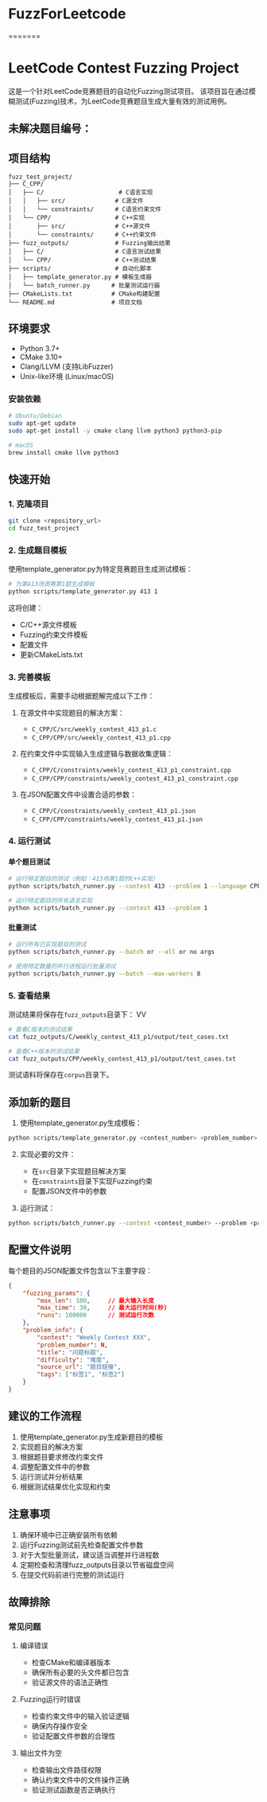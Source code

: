 # FuzzForLeetcode
=======
# LeetCode Contest Fuzzing Project

这是一个针对LeetCode竞赛题目的自动化Fuzzing测试项目。
该项目旨在通过模糊测试(Fuzzing)技术，为LeetCode竞赛题目生成大量有效的测试用例。

## 未解决题目编号：


## 项目结构

```
fuzz_test_project/
├── C_CPP/
│   ├── C/                     # C语言实现
│   │   ├── src/              # C源文件
│   │   └── constraints/      # C语言约束文件
│   └── CPP/                  # C++实现
│       ├── src/              # C++源文件
│       └── constraints/      # C++约束文件
├── fuzz_outputs/             # Fuzzing输出结果
│   ├── C/                    # C语言测试结果
│   └── CPP/                  # C++测试结果
├── scripts/                  # 自动化脚本
│   ├── template_generator.py # 模板生成器
│   └── batch_runner.py      # 批量测试运行器
├── CMakeLists.txt           # CMake构建配置
└── README.md                # 项目文档
```

## 环境要求

- Python 3.7+
- CMake 3.10+
- Clang/LLVM (支持LibFuzzer)
- Unix-like环境 (Linux/macOS)

### 安装依赖

```bash
# Ubuntu/Debian
sudo apt-get update
sudo apt-get install -y cmake clang llvm python3 python3-pip

# macOS
brew install cmake llvm python3
```

## 快速开始

### 1. 克隆项目

```bash
git clone <repository_url>
cd fuzz_test_project
```

### 2. 生成题目模板

使用template_generator.py为特定竞赛题目生成测试模板：

```bash
# 为第413场周赛第1题生成模板
python scripts/template_generator.py 413 1
```

这将创建：
- C/C++源文件模板
- Fuzzing约束文件模板
- 配置文件
- 更新CMakeLists.txt

### 3. 完善模板

生成模板后，需要手动根据题解完成以下工作：

1. 在源文件中实现题目的解决方案：
   - `C_CPP/C/src/weekly_contest_413_p1.c`
   - `C_CPP/CPP/src/weekly_contest_413_p1.cpp`

2. 在约束文件中实现输入生成逻辑与数据收集逻辑：
   - `C_CPP/C/constraints/weekly_contest_413_p1_constraint.cpp`
   - `C_CPP/CPP/constraints/weekly_contest_413_p1_constraint.cpp`

3. 在JSON配置文件中设置合适的参数：
   - `C_CPP/C/constraints/weekly_contest_413_p1.json`
   - `C_CPP/CPP/constraints/weekly_contest_413_p1.json`

### 4. 运行测试

#### 单个题目测试

```bash
# 运行特定题目的测试（例如：413场第1题的C++实现）
python scripts/batch_runner.py --contest 413 --problem 1 --language CPP

# 运行特定题目的所有语言实现
python scripts/batch_runner.py --contest 413 --problem 1
```

#### 批量测试

```bash
# 运行所有已实现题目的测试
python scripts/batch_runner.py --batch or --all or no args

# 使用特定数量的并行进程运行批量测试
python scripts/batch_runner.py --batch --max-workers 8
```

### 5. 查看结果

测试结果将保存在`fuzz_outputs`目录下：
VV
```bash
# 查看C版本的测试结果
cat fuzz_outputs/C/weekly_contest_413_p1/output/test_cases.txt

# 查看C++版本的测试结果
cat fuzz_outputs/CPP/weekly_contest_413_p1/output/test_cases.txt
```

测试语料将保存在`corpus`目录下。

## 添加新的题目

1. 使用template_generator.py生成模板：
```bash
python scripts/template_generator.py <contest_number> <problem_number>
```

2. 实现必要的文件：
   - 在`src`目录下实现题目解决方案
   - 在`constraints`目录下实现Fuzzing约束
   - 配置JSON文件中的参数

3. 运行测试：
```bash
python scripts/batch_runner.py --contest <contest_number> --problem <problem_number>
```

## 配置文件说明

每个题目的JSON配置文件包含以下主要字段：

```json
{
    "fuzzing_params": {
        "max_len": 100,     // 最大输入长度
        "max_time": 30,     // 最大运行时间(秒)
        "runs": 100000      // 测试运行次数
    },
    "problem_info": {
        "contest": "Weekly Contest XXX",
        "problem_number": N,
        "title": "问题标题",
        "difficulty": "难度",
        "source_url": "题目链接",
        "tags": ["标签1", "标签2"]
    }
}
```

## 建议的工作流程

1. 使用template_generator.py生成新题目的模板
2. 实现题目的解决方案
3. 根据题目要求修改约束文件
4. 调整配置文件中的参数
5. 运行测试并分析结果
6. 根据测试结果优化实现和约束

## 注意事项

1. 确保环境中已正确安装所有依赖
2. 运行Fuzzing测试前先检查配置文件参数
3. 对于大型批量测试，建议适当调整并行进程数
4. 定期检查和清理fuzz_outputs目录以节省磁盘空间
5. 在提交代码前进行完整的测试运行

## 故障排除

### 常见问题

1. 编译错误
   - 检查CMake和编译器版本
   - 确保所有必要的头文件都已包含
   - 验证源文件的语法正确性

2. Fuzzing运行时错误
   - 检查约束文件中的输入验证逻辑
   - 确保内存操作安全
   - 验证配置文件参数的合理性

3. 输出文件为空
   - 检查输出文件路径权限
   - 确认约束文件中的文件操作正确
   - 验证测试函数是否正确执行

